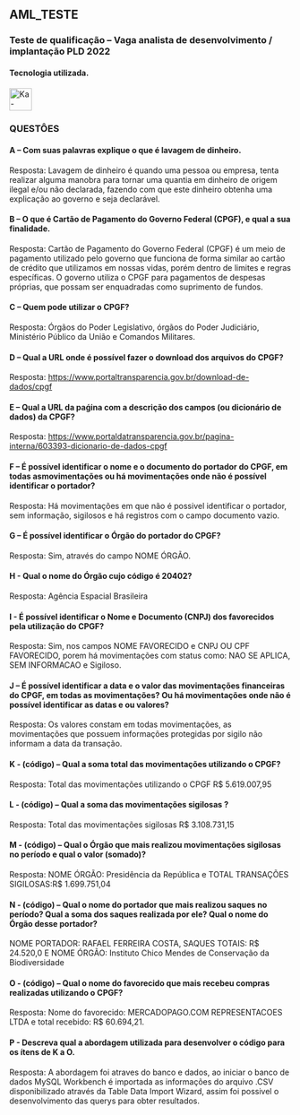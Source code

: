## AML_TESTE

### Teste de qualificação – Vaga analista de desenvolvimento / implantação PLD 2022

#### Tecnologia utilizada.
<img align="center" alt="Ka-Mysql" height="40" width="40" src="https://img.icons8.com/fluency/48/000000/mysql-logo.png"/>


### QUESTÔES

#### A – Com suas palavras explique o que é lavagem de dinheiro.
Resposta: Lavagem de dinheiro é quando uma pessoa ou empresa, tenta realizar alguma manobra para tornar uma quantia em dinheiro de origem ilegal e/ou não declarada, fazendo com que este dinheiro obtenha uma explicação ao governo e seja declarável.

#### B – O que é Cartão de Pagamento do Governo Federal (CPGF), e qual a sua finalidade.
Resposta:  Cartão de Pagamento do Governo Federal (CPGF) é um meio de pagamento utilizado pelo governo que funciona de forma similar ao cartão de crédito que utilizamos em nossas vidas, porém dentro de limites e regras específicas. O governo utiliza o CPGF para pagamentos de despesas próprias, que possam ser enquadradas como suprimento de fundos.

#### C – Quem pode utilizar o CPGF?
Resposta: Órgãos do Poder Legislativo, órgãos do Poder Judiciário, Ministério Público da União e Comandos Militares.

#### D – Qual a URL onde é possível fazer o download dos arquivos do CPGF?
Resposta: https://www.portaltransparencia.gov.br/download-de-dados/cpgf

#### E – Qual a URL da paǵina com a descrição dos campos (ou dicionário de dados) da CPGF?
Resposta: https://www.portaldatransparencia.gov.br/pagina-interna/603393-dicionario-de-dados-cpgf

#### F – É possível identificar o nome e o documento do portador do CPGF, em todas asmovimentações ou há movimentações onde não é possível identificar o portador?
Resposta: Há movimentações em que não é possivel identificar o portador, sem informação, sigilosos e há registros com o campo documento vazio.

#### G – É possível identificar o Órgão do portador do CPGF?
Resposta: Sim, através do campo NOME ÓRGÃO.

#### H - Qual o nome do Órgão cujo código é 20402?
Resposta: Agência Espacial Brasileira

#### I - É possível identificar o Nome e Documento (CNPJ) dos favorecidos pela utilização do CPGF?
Resposta: Sim, nos campos NOME FAVORECIDO e CNPJ OU CPF FAVORECIDO, porem há movimentações com status como: NAO SE APLICA, SEM INFORMACAO e Sigiloso.

#### J – É possível identificar a data e o valor das movimentações financeiras do CPGF, em todas as movimentações? Ou há movimentações onde não é possível identificar as datas e ou valores?
Resposta: Os valores constam em todas movimentações, as movimentações que possuem informações protegidas por sigilo não informam a data da transação.

#### K - (código) – Qual a soma total das movimentações utilizando o CPGF?
Resposta: Total das movimentações utilizando o CPGF	R$ 5.619.007,95 

#### L - (código) – Qual a soma das movimentações sigilosas ?
Resposta: Total das movimentações sigilosas	R$ 3.108.731,15

#### M - (código) – Qual o Órgão que mais realizou movimentações sigilosas no período e qual o valor (somado)?
Resposta: NOME ÓRGÃO: Presidência da República e TOTAL TRANSAÇÕES SIGILOSAS:R$ 1.699.751,04

#### N - (código) – Qual o nome do portador que mais realizou saques no período? Qual a soma dos saques realizada por ele? Qual o nome do Órgão desse portador?
NOME PORTADOR: RAFAEL FERREIRA COSTA, SAQUES TOTAIS: R$ 24.520,0 E NOME ÓRGÃO: Instituto Chico Mendes de Conservação da Biodiversidade	

#### O - (código) – Qual o nome do favorecido que mais recebeu compras realizadas utilizando o CPGF?
Resposta: Nome do favorecido: MERCADOPAGO.COM REPRESENTACOES LTDA e total recebido: R$ 60.694,21.

#### P - Descreva qual a abordagem utilizada para desenvolver o código para os ítens de K a O.
Resposta: A abordagem foi atraves do banco e dados, ao iniciar o banco de dados MySQL Workbench é importada as informações do arquivo .CSV disponibilizado através da Table Data Import Wizard, assim foi possivel o desenvolvimento das querys para obter resultados.





